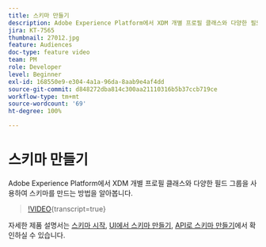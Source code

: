```yaml
---
title: 스키마 만들기
description: Adobe Experience Platform에서 XDM 개별 프로필 클래스와 다양한 필드 그룹을 사용하여 스키마를 만드는 방법을 알아봅니다.
jira: KT-7565
thumbnail: 27012.jpg
feature: Audiences
doc-type: feature video
team: PM
role: Developer
level: Beginner
exl-id: 168550e9-e304-4a1a-96da-8aab9e4af4dd
source-git-commit: d848272dba814c300aa21110316b5b37ccb719ce
workflow-type: tm+mt
source-wordcount: '69'
ht-degree: 100%

---
```


# 스키마 만들기

Adobe Experience Platform에서 XDM 개별 프로필 클래스와 다양한 필드 그룹을 사용하여 스키마를 만드는 방법을 알아봅니다.

>[!VIDEO](https://video.tv.adobe.com/v/27012?quality=12&learn=on){transcript=true}

자세한 제품 설명서는 [스키마 시작](https://experienceleague.adobe.com/docs/journey-optimizer/using/data-management/get-started-schemas.html?lang=ko), [UI에서 스키마 만들기](https://experienceleague.adobe.com/docs/experience-platform/xdm/tutorials/create-schema-ui.html?lang=ko), [API로 스키마 만들기](https://experienceleague.adobe.com/docs/experience-platform/xdm/tutorials/create-schema-api.html?lang=ko)에서 확인하실 수 있습니다.
